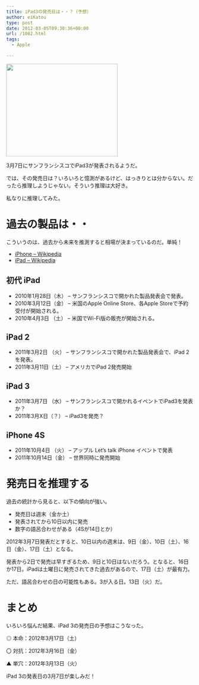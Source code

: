 ```yaml
---
title: iPad3の発売日は・・？（予想）
author: eiKatou
type: post
date: 2012-03-05T09:30:36+00:00
url: /1082.html
tags:
  - Apple

---
```

[<img src="http://eikatou.net/blog/wp-content/uploads/2012/03/201203_ipad3.jpg" alt="" title="201203_ipad3" width="300" height="249" class="alignnone size-full wp-image-1098" />][1]
  
3月7日にサンフランシスコでiPad3が発表されるようだ。

では、その発売日は？いろいろと憶測があるけど、はっきりとは分からない。だったら推理しようじゃない。そういう推理は大好き。

私なりに推理してみた。

<!--more-->

# 過去の製品は・・

こういうのは、過去から未来を推測すると相場が決まっているのだ。単純！

  * [iPhone &#8211; Wikipedia][2]
  * [iPad &#8211; Wikipedia][3]

## 初代 iPad

  * 2010年1月28日（木） &#8211; サンフランシスコで開かれた製品発表会で発表。
  * 2010年3月12日（金） &#8211; 米国のApple Online Store、各Apple Storeで予約受付が開始される。
  * 2010年4月3日 （土） &#8211; 米国でWi-Fi版の販売が開始される。

## iPad 2

  * 2011年3月2日 （火） &#8211; サンフランシスコで開かれた製品発表会で、iPad 2を発表。
  * 2011年3月11日（土） &#8211; アメリカでiPad 2発売開始

## iPad 3

  * 2011年3月7日 （水） &#8211; サンフランシスコで開かれるイベントでiPad3を発表か？
  * 2011年3月X日（？） &#8211; iPad3を発売？

## iPhone 4S

  * 2011年10月4日 （火） &#8211; アップル Let&#8217;s talk iPhone イベントで発表
  * 2011年10月14日（金） &#8211; 世界同時に発売開始

# 発売日を推理する

過去の統計から見ると、以下の傾向が強い。

  * 発売日は週末（金か土）
  * 発表されてから10日以内に発売
  * 数字の語呂合わせがある（4Sが14日とか）

2012年3月7日発表だとすると、10日以内の週末は、9日（金）、10日（土）、16日（金）、17日（土）となる。

発表から2日で発売は早すぎるため、9日と10日はないだろう。となると、16日か17日。iPadは土曜日に発売されてきた過去があるので、17日（土）が最有力。

ただ、語呂合わせの日の可能性もある。3が入る日。13日（火）だ。

# まとめ

いろいろ悩んだ結果、iPad 3の発売日の予想はこうなった。
  
◎ 本命：2012年3月17日（土）
  
〇 対抗：2012年3月16日（金）
  
▲ 単穴：2012年3月13日（火） 

iPad 3の発表日の3月7日が楽しみだ！

 [1]: http://eikatou.net/blog/wp-content/uploads/2012/03/201203_ipad3.jpg
 [2]: http://ja.wikipedia.org/wiki/IPhone
 [3]: http://ja.wikipedia.org/wiki/IPad
